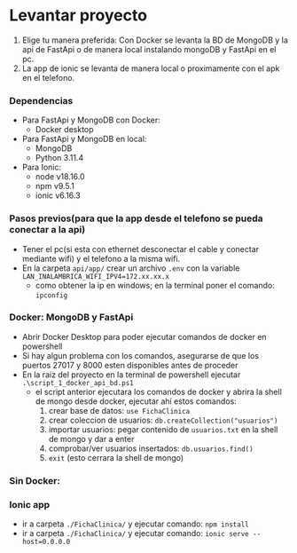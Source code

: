 # Levantar proyecto
1. Elige tu manera preferida: Con Docker se levanta la BD de MongoDB y la api de FastApi o de manera local instalando mongoDB y FastApi en el pc.
2. La app de ionic se levanta de manera local o proximamente con el apk en el telefono.

### Dependencias
- Para FastApi y MongoDB con Docker:
  - Docker desktop
- Para FastApi y MongoDB en local:
  - MongoDB
  - Python 3.11.4
- Para Ionic:
  - node v18.16.0
  - npm v9.5.1
  - ionic v6.16.3

### Pasos previos(para que la app desde el telefono se pueda conectar a la api)
- Tener el pc(si esta con ethernet desconectar el cable y conectar mediante wifi) y el telefono a la misma wifi.
- En la carpeta `api/app/` crear un archivo `.env` con la variable `LAN_INALAMBRICA_WIFI_IPV4=172.xx.xx.x`
    - como obtener la ip en windows; en la terminal poner el comando: `ipconfig`


### Docker: MongoDB y FastApi
- Abrir Docker Desktop para poder ejecutar comandos de docker en powershell
- Si hay algun problema con los comandos, asegurarse de que los puertos 27017 y 8000 esten disponibles antes de proceder
- En la raiz del proyecto en la terminal de powershell ejecutar `.\script_1_docker_api_bd.ps1`
  - el script anterior ejecutara los comandos de docker y abrira la shell de mongo desde docker, ejecutar ahí estos comandos:
    1. crear base de datos: `use FichaClinica`
    2. crear coleccion de usuarios: `db.createCollection("usuarios")`
    3. importar usuarios: pegar contenido de `usuarios.txt` en la shell de mongo y dar a enter
    4. comprobar/ver usuarios insertados: `db.usuarios.find()`
    4. `exit` (esto cerrara la shell de mongo)

### Sin Docker:

### Ionic app
- ir a carpeta `./FichaClinica/` y ejecutar comando: `npm install`
- ir a carpeta `./FichaClinica/` y ejecutar comando: `ionic serve --host=0.0.0.0`

